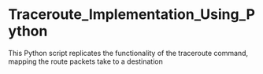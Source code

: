 # Traceroute_Implementation_Using_Python
This Python script replicates the functionality of the traceroute command, mapping the route packets take to a destination

